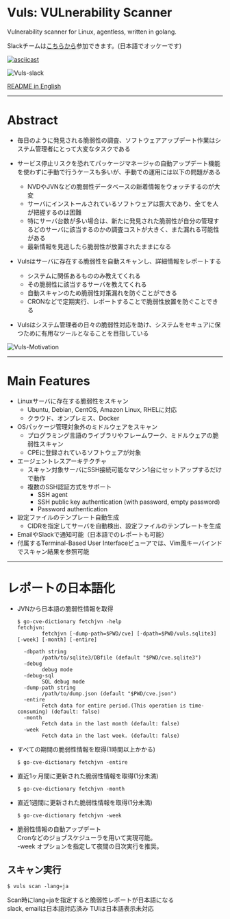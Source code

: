 
# Vuls: VULnerability Scanner

Vulnerability scanner for Linux, agentless, written in golang.

Slackチームは[こちらから](http://goo.gl/forms/xm5KFo35tu)参加できます。(日本語でオッケーです)

[![asciicast](https://asciinema.org/a/bazozlxrw1wtxfu9yojyihick.png)](https://asciinema.org/a/bazozlxrw1wtxfu9yojyihick)

![Vuls-slack](img/vuls-slack-ja.png)


[README in English](https://github.com/future-architect/vuls/blob/master/README.md)


----

# Abstract

- 毎日のように発見される脆弱性の調査、ソフトウェアアップデート作業はシステム管理者にとって大変なタスクである
- サービス停止リスクを恐れてパッケージマネージャの自動アップデート機能を使わずに手動で行うケースも多いが、手動での運用には以下の問題がある
    - NVDやJVNなどの脆弱性データベースの新着情報をウォッチするのが大変
    - サーバにインストールされているソフトウェアは膨大であり、全てを人が把握するのは困難
    - 特にサーバ台数が多い場合は、新たに発見された脆弱性が自分の管理するどのサーバに該当するのかの調査コストが大きく、また漏れる可能性がある
    - 最新情報を見逃したら脆弱性が放置されたままになる

- Vulsはサーバに存在する脆弱性を自動スキャンし、詳細情報をレポートする
    - システムに関係あるもののみ教えてくれる
    - その脆弱性に該当するサーバを教えてくれる
    - 自動スキャンのため脆弱性対策漏れを防ぐことができる
    - CRONなどで定期実行、レポートすることで脆弱性放置を防ぐことできる

- Vulsはシステム管理者の日々の脆弱性対応を助け、システムをセキュアに保つために有用なツールとなることを目指している

![Vuls-Motivation](img/vuls-motivation.png)

----

# Main Features

- Linuxサーバに存在する脆弱性をスキャン
    - Ubuntu, Debian, CentOS, Amazon Linux, RHELに対応
    - クラウド、オンプレミス、Docker
- OSパッケージ管理対象外のミドルウェアをスキャン
    - プログラミング言語のライブラリやフレームワーク、ミドルウェアの脆弱性スキャン
    - CPEに登録されているソフトウェアが対象
- エージェントレスアーキテクチャ
    - スキャン対象サーバにSSH接続可能なマシン1台にセットアップするだけで動作
    - 複数のSSH認証方式をサポート
        - SSH agent
        - SSH public key authentication (with password, empty password)
        - Password authentication
- 設定ファイルのテンプレート自動生成
    - CIDRを指定してサーバを自動検出、設定ファイルのテンプレートを生成
- EmailやSlackで通知可能（日本語でのレポートも可能）
- 付属するTerminal-Based User Interfaceビューアでは、Vim風キーバインドでスキャン結果を参照可能

----

# レポートの日本語化

- JVNから日本語の脆弱性情報を取得
    ```
    $ go-cve-dictionary fetchjvn -help
    fetchjvn:
            fetchjvn [-dump-path=$PWD/cve] [-dpath=$PWD/vuls.sqlite3] [-week] [-month] [-entire]

      -dbpath string
            /path/to/sqlite3/DBfile (default "$PWD/cve.sqlite3")
      -debug
            debug mode
      -debug-sql
            SQL debug mode
      -dump-path string
            /path/to/dump.json (default "$PWD/cve.json")
      -entire
            Fetch data for entire period.(This operation is time-consuming) (default: false)
      -month
            Fetch data in the last month (default: false)
      -week
            Fetch data in the last week. (default: false)

    ```

- すべての期間の脆弱性情報を取得(1時間以上かかる)
    ```
    $ go-cve-dictionary fetchjvn -entire
    ```

- 直近1ヶ月間に更新された脆弱性情報を取得(1分未満)
    ```
    $ go-cve-dictionary fetchjvn -month
    ```

- 直近1週間に更新された脆弱性情報を取得(1分未満)
    ```
    $ go-cve-dictionary fetchjvn -week
    ```

- 脆弱性情報の自動アップデート  
Cronなどのジョブスケジューラを用いて実現可能。  
-week オプションを指定して夜間の日次実行を推奨。


## スキャン実行

```
$ vuls scan -lang=ja
```
Scan時にlang=jaを指定すると脆弱性レポートが日本語になる  
slack, emailは日本語対応済み TUIは日本語表示未対応


